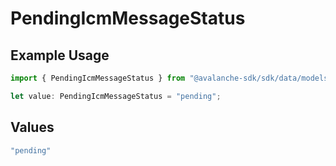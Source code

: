 # PendingIcmMessageStatus

## Example Usage

```typescript
import { PendingIcmMessageStatus } from "@avalanche-sdk/sdk/data/models/components";

let value: PendingIcmMessageStatus = "pending";
```

## Values

```typescript
"pending"
```